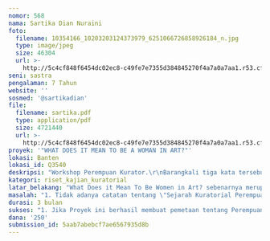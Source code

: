 ```yaml
---
nomor: 568
nama: Sartika Dian Nuraini
foto:
  filename: 10354166_10203203124373979_6251066726858926184_n.jpg
  type: image/jpeg
  size: 46304
  url: >-
    http://5c4cf848f6454dc02ec8-c49fe7e7355d384845270f4a7a0a7aa1.r53.cf2.rackcdn.com/586377d6-90ed-49c4-a4dd-7f21575128e8/10354166_10203203124373979_6251066726858926184_n.jpg
seni: sastra
pengalaman: 7 Tahun
website: ''
sosmed: '@sartikadian'
file:
  filename: sartika.pdf
  type: application/pdf
  size: 4721440
  url: >-
    http://5c4cf848f6454dc02ec8-c49fe7e7355d384845270f4a7a0a7aa1.r53.cf2.rackcdn.com/0c8b6634-5567-423d-be48-56a24338558e/sartika.pdf
proyek: '"WHAT DOES IT MEAN TO BE A WOMAN IN ART?"'
lokasi: Banten
lokasi_id: Q3540
deskripsi: "Workshop Perempuan Kurator.\r\nBarangkali tiga kata tersebut terdengar agak aneh dan janggal apalagi bila menyangkut kesenian global saat ini. Seorang kurator, seorang yang mampu mempertaruhkan dirinya dan bertanggung jawab terhadap karya kuratorialnya, kini posisi ini tidak lagi harus melulu dipegang laki-laki. Sederhananya, bagaimana membuat profesi ini tumbuh subur dalam diri perempuan? Ide workshop kurator perempuan ini merupakan hasil pengamatan saya dan kecurigaan saya pada dunia kesenian yang ada di Indonesia, yang patriark! Pertanyaan sederhana yang saya lontarkan adalah siapakah/bagaimanakah perempuan kurator generasi pertama di Indonesia? Bagaimana eksistensinya? Suara apa yang dia kejar/bawa serta dalam konsep kuratorialnya? Apakah perlu membuat suatu riset tentang sejarah kekuratoran perempuan di Indonesia? Berapa banyak dari mereka yang terlupakan dan tertimbun oleh sejarah?\r\n\r\nDalam proyek ini, saya akan mengundang beberapa perempuan kurator dan ahli untuk memetakan sejarah kuratorial perempuan di Indonesia (mungkin termasuk para juri dalam Hibah ini). Saya juga akan mengumpulkan beberapa perempuan kurator yang sudah mendalami praktik kuratorial di Indonesia (dengan usia yang lebih muda). Selain itu, akademisi dan peneliti untuk memberi pandangan-pandangannya tentang perempuan dan kerja feminisme dalam seni. Semua ini untuk memetakan kembali, memberi penyegaran tentang wacana feminisme dalam seni:  menjadi tempat berdialog wacana feminisme di kalangan seni. "
kategori: riset_kajian_kuratorial
latar_belakang: "What Does it Mean To Be Women in Art? sebenarnya merupakan gagasan yang terinspirasi dari kondisi kesenian di Indonesia. Sebuah proyek pedagogi seni yang ingin menumbuh-kembangkan profesi kuratorial untuk perempuan muda di Indonesia. Hal ini dilatar-belakangi oleh beberapa kecurigaan pribadi dan kolektif terhadap praktik kesenian kita. Seperti saat kita harus menjawab pertanyaan-pertanyaan: berapa banyak perempuan kurator yang terpandang dan mumpuni di Indonesia? apakah karya kuratorialnya mampu mendapat perhatian serupa ekshibisi atau pergelaran yang diselenggarakan kurator laki-laki? \r\nPertanyaan tersebut memang terkesan cemburu. Tetapi itu masalah. Cemburu adalah masalah. Dan itu berkaitan dengan adil dan tidak adil segala sesuatu dari logika kita atau penyikapan kita. \r\n\r\nSaya ingin mengutip Frances Morris, Direktur Tate Modern: \"My advice to women in the arts today is that it is a changed world. But it really is still a case of pushing and pushing and making opportunities and never being complacent.\" Apakah betul selama ini kita masih dalam tahap \"mendorong\" untuk sesuatu baru ideal dalam masyarakat kesenian?\r\n\r\nPernyataan tersebut menjadi pemantik tak berkesudahan di kepala saya. Selanjutnya, bagaimana roadmap untuk mewujudkan ekosistem perempuan berkesenian? Mungkin langkah pertama adalah dengan membuat mereka bertemu dan belajar dalam sebuah suasana diskusi dan pergulatan wacana yang menarik."
masalah: "1. Tidak adanya catatan tentang \"Sejarah Kuratorial Perempuan di Indonesia (Butuh diriset secara tuntas dan harus ada produksi literasi mengenai ini)\r\n2. Tidak adanya platform kurator perempuan di Indonesia\r\n3. Tidak adanya perempuan yang saling mendukung dan bekerjasama untuk membangun wacana kesenian yang integratif, masif dan terstruktur\r\n4. Tidak adanya pemetaan tentang kepeminatan perempuan kurator di Indonesia\r\n5. Bagaimana bila seluruh perempuan kurator dari seluruh Indonesia berkumpul? Apa yang akan terjadi?\r\n6. Eksistensi perempuan kurator ini seperti apa di wilayahnya masing-masing?\r\n7. Tema kuratorial apa saja yang bisa dibagikan dari tiap wilayah?\r\n9. Perempuan kurator apakah sudah terkoneksi dengan baik di tiap-tiap wilayah? \r\n"
durasi: 3 bulan
sukses: "1. Jika Proyek ini berhasil membuat pemetaan tentang Perempuan Kurator di Indonesia\r\n2. Jika Proyek ini berhasil membangun jejaring yang solid antar Perempuan Kurator di Indonesia\r\n3. Jika Proyek ini berhasil membuat roadmap tentang kuratorial perempuan\r\n4. Jika Proyek ini berhasil membuat rencana jangka panjang tentang sustainabilitas generasi muda perempuan kurator \r\n5. Jika Proyek ini berhasil mencetak -- membreeding generasi muda kurator perempuan\r\n6. Jika Proyek ini mampu memiliki daya dorong untuk pemerintah mau berkonsentrasi pada perempuan yang berprofesi kurator\r\n7. Jika Proyek ini berhasil menumbuhkan kepercayaan diri bagi perempuan membangun \"keseniannya\" sendiri\r\n8. Jika Proyek ini berhasil mencetak sebuah buku hasil pandangan/pemikiran/rencana proyek kuratorial seluruh generasi muda perempuan kurator"
dana: '250'
submission_id: 5aab7abebcf7ae6567935d8b
---
```

